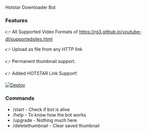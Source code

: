 Hotstar Downloader Bot

### Features

👉 All Supported Video Formats of https://rg3.github.io/youtube-dl/supportedsites.html

👉 Upload as file from any HTTP link

👉 Permanent thumbnail support.

👉 Added HOTSTAR Link Support!



[![Deploy](https://www.herokucdn.com/deploy/button.svg)](https://www.heroku.com/deploy?template=https://github.com/AsuranJ/Turbo-URL-Uploader2.0)


### Commands

* /start             - Check if bot is alive
* /help              - To know how the bot works
* /upgrade           - Nothing much here
* /deletethumbnail   - Clear saved thumbnail
